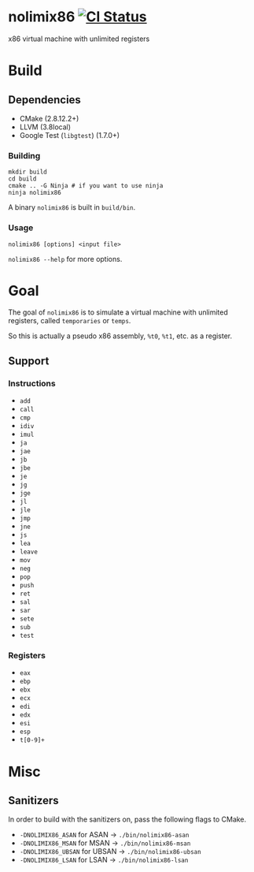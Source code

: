 # nolimix86 [![CI Status](https://travis-ci.com/thegameg/nolimix86.svg?token=Gx9tcXtkVkqZjRSiMTiW&branch=dev)](https://travis-ci.com/thegameg/nolimix86)
x86 virtual machine with unlimited registers

# Build

## Dependencies

* CMake (2.8.12.2+)
* LLVM  (3.8local)
* Google Test (`libgtest`) (1.7.0+)

### Building

```
mkdir build
cd build
cmake .. -G Ninja # if you want to use ninja
ninja nolimix86
```

A binary `nolimix86` is built in `build/bin`.

### Usage
`nolimix86 [options] <input file>`

`nolimix86 --help` for more options.

# Goal
The goal of `nolimix86` is to simulate a virtual machine with unlimited
registers, called `temporaries` or `temps`.

So this is actually a pseudo x86 assembly, `%t0`, `%t1`, etc. as a register.

## Support

### Instructions
* `add`
* `call`
* `cmp`
* `idiv`
* `imul`
* `ja`
* `jae`
* `jb`
* `jbe`
* `je`
* `jg`
* `jge`
* `jl`
* `jle`
* `jmp`
* `jne`
* `js`
* `lea`
* `leave`
* `mov`
* `neg`
* `pop`
* `push`
* `ret`
* `sal`
* `sar`
* `sete`
* `sub`
* `test`

### Registers
* `eax`
* `ebp`
* `ebx`
* `ecx`
* `edi`
* `edx`
* `esi`
* `esp`
* `t[0-9]+`

# Misc

## Sanitizers

In order to build with the sanitizers on, pass the following flags to CMake.

* `-DNOLIMIX86_ASAN` for ASAN -> `./bin/nolimix86-asan`
* `-DNOLIMIX86_MSAN` for MSAN -> `./bin/nolimix86-msan`
* `-DNOLIMIX86_UBSAN` for UBSAN -> `./bin/nolimix86-ubsan`
* `-DNOLIMIX86_LSAN` for LSAN -> `./bin/nolimix86-lsan`
